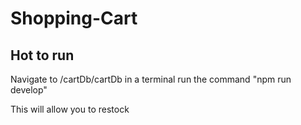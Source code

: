 # Shopping-Cart

## Hot to run
Navigate to /cartDb/cartDb in a terminal
run the command "npm run develop"

This will allow you to restock

